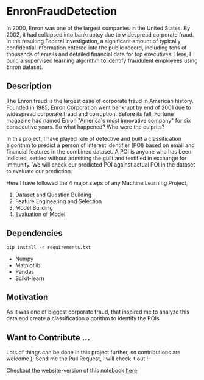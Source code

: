 # EnronFraudDetection

In 2000, Enron was one of the largest companies in the United States. By 2002, it had collapsed into bankruptcy due to widespread corporate fraud. In the resulting Federal investigation, a significant amount of typically confidential information entered into the public record, including tens of thousands of emails and detailed financial data for top executives. Here, I build a supervised learning algorithm to identify fraudulent employees using Enron dataset.

## Description

The Enron fraud is the largest case of corporate fraud in American history. Founded in 1985, Enron Corporation went bankrupt by end of 2001 due to widespread corporate fraud and corruption. Before its fall, Fortune magazine had named Enron "America's most innovative company" for six consecutive years. So what happened? Who were the culprits?

In this project, I have played role of detective and built a classification algorithm to predict a person of interest identifier (POI) based on email and financial features in the combined dataset. A POI is anyone who has been indicted, settled without admitting the guilt and testified in exchange for immunity. We will check our predicted POI against actual POI in the dataset to evaluate our prediction.

Here I have followed the 4 major steps of any Machine Learning Project,
1. Dataset and Question Building
2. Feature Engineering and Selection
3. Model Building
4. Evaluation of Model

## Dependencies
`pip install -r requirements.txt`
- Numpy
- Matplotlib
- Pandas
- Scikit-learn

## Motivation

As it was one of biggest corporate fraud, that inspired me to analyze this data and create a classification algorithm to identify the POIs

## Want to Contribute ...

Lots of things can be done in this project further, so contributions are welcome );
Send me the Pull Request, I will check it out !!

Checkout the website-version of this notebook [here](https://bpagare6.github.io/Enron-Fraud-Detection)

